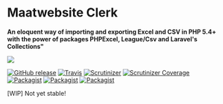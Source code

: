 # Maatwebsite Clerk

**An eloquent way of importing and exporting Excel and CSV in PHP 5.4+ with the power of packages PHPExcel, League/Csv and Laravel's Collections"**

<img src="https://github.com/Maatwebsite/Clerk/blob/master/banner.jpg"/>

[![GitHub release](https://img.shields.io/github/release/Maatwebsite/Clerk.svg?style=flat)](https://packagist.org/packages/maatwebsite/clerk)
[![Travis](https://img.shields.io/travis/Maatwebsite/Clerk.svg?style=flat)](https://travis-ci.org/Maatwebsite/Clerk)
[![Scrutinizer](https://img.shields.io/scrutinizer/g/Maatwebsite/Clerk.svg?style=flat)](https://github.com/Maatwebsite/Clerk)
[![Scrutinizer Coverage](https://img.shields.io/scrutinizer/coverage/g/Maatwebsite/Clerk.svg?style=flat)](https://github.com/Maatwebsite/Clerk)
[![Packagist](https://img.shields.io/packagist/dd/Maatwebsite/Clerk.svg?style=flat)](https://packagist.org/packages/maatwebsite/clerk)
[![Packagist](https://img.shields.io/packagist/dm/Maatwebsite/Clerk.svg?style=flat)](https://packagist.org/packages/maatwebsite/clerk)
[![Packagist](https://img.shields.io/packagist/dt/Maatwebsite/Clerk.svg?style=flat)](https://packagist.org/packages/maatwebsite/clerk)

[WIP] Not yet stable!